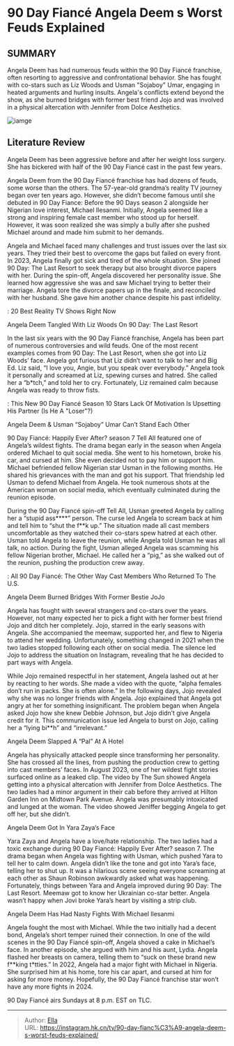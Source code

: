 # 90 Day Fiancé Angela Deem s Worst Feuds Explained


## SUMMARY 



  Angela Deem has had numerous feuds within the 90 Day Fiancé franchise, often resorting to aggressive and confrontational behavior.   She has fought with co-stars such as Liz Woods and Usman &#34;Sojaboy&#34; Umar, engaging in heated arguments and hurling insults.   Angela&#39;s conflicts extend beyond the show, as she burned bridges with former best friend Jojo and was involved in a physical altercation with Jennifer from Dolce Aesthetics.  

![iamge](https://static1.srcdn.com/wordpress/wp-content/uploads/2023/12/90-day-fianc-_-angela-deem-shocking-moments-montage.jpg)

## Literature Review
Angela Deem has been aggressive before and after her weight loss surgery. She has bickered with half of the 90 Day Fiancé cast in the past few years.




Angela Deem from the 90 Day Fiancé franchise has had dozens of feuds, some worse than the others. The 57-year-old grandma’s reality TV journey began over ten years ago. However, she didn’t become famous until she debuted in 90 Day Fiance: Before the 90 Days season 2 alongside her Nigerian love interest, Michael Ilesanmi. Initially, Angela seemed like a strong and inspiring female cast member who stood up for herself. However, it was soon realized she was simply a bully after she pushed Michael around and made him submit to her demands.




Angela and Michael faced many challenges and trust issues over the last six years. They tried their best to overcome the gaps but failed on every front. In 2023, Angela finally got sick and tired of the whole situation. She joined 90 Day: The Last Resort to seek therapy but also brought divorce papers with her. During the spin-off, Angela discovered her personality issue. She learned how aggressive she was and saw Michael trying to better their marriage. Angela tore the divorce papers up in the finale, and reconciled with her husband. She gave him another chance despite his past infidelity.

 : 20 Best Reality TV Shows Right Now


 Angela Deem Tangled With Liz Woods On 90 Day: The Last Resort 
         

In the last six years with the 90 Day Fiancé franchise, Angela has been part of numerous controversies and wild feuds. One of the most recent examples comes from 90 Day: The Last Resort, when she got into Liz Woods’ face. Angela got furious that Liz didn’t want to talk to her and Big Ed. Liz said, “I love you, Angie, but you speak over everybody.” Angela took it personally and screamed at Liz, spewing curses and hatred. She called her a “b*tch,” and told her to cry. Fortunately, Liz remained calm because Angela was ready to throw fists.




 : This New 90 Day Fiancé Season 10 Stars Lack Of Motivation Is Upsetting His Partner (Is He A &#34;Loser&#34;?)



 Angela Deem &amp; Usman “Sojaboy” Umar Can’t Stand Each Other 

 

90 Day Fiancé: Happily Ever After? season 7 Tell All featured one of Angela’s wildest fights. The drama began early in the season when Angela ordered Michael to quit social media. She went to his hometown, broke his car, and cursed at him. She even decided not to pay him or support him. Michael befriended fellow Nigerian star Usman in the following months. He shared his grievances with the man and got his support. That friendship led Usman to defend Michael from Angela. He took numerous shots at the American woman on social media, which eventually culminated during the reunion episode.

During the 90 Day Fiancé spin-off Tell All, Usman greeted Angela by calling her a “stupid ass****” person. The curse led Angela to scream back at him and tell him to “shut the f**k up.” The situation made all cast members uncomfortable as they watched their co-stars spew hatred at each other. Usman told Angela to leave the reunion, while Angela told Usman he was all talk, no action. During the fight, Usman alleged Angela was scamming his fellow Nigerian brother, Michael. He called her a “pig,” as she walked out of the reunion, pushing the production crew away.




 : All 90 Day Fiancé: The Other Way Cast Members Who Returned To The U.S.



 Angela Deem Burned Bridges With Former Bestie JoJo 
          

Angela has fought with several strangers and co-stars over the years. However, not many expected her to pick a fight with her former best friend Jojo and ditch her completely. Jojo, starred in the early seasons with Angela. She accompanied the meemaw, supported her, and flew to Nigeria to attend her wedding. Unfortunately, something changed in 2021 when the two ladies stopped following each other on social media. The silence led Jojo to address the situation on Instagram, revealing that he has decided to part ways with Angela.

While Jojo remained respectful in her statement, Angela lashed out at her by reacting to her words. She made a video with the quote, “alpha females don’t run in packs. She is often alone.” In the following days, Jojo revealed why she was no longer friends with Angela. Jojo explained that Angela got angry at her for something insignificant. The problem began when Angela asked Jojo how she knew Debbie Johnson, but Jojo didn’t give Angela credit for it. This communication issue led Angela to burst on Jojo, calling her a “lying bi**h” and “irrelevant.”






 Angela Deem Slapped A “Pal” At A Hotel 
         

Angela has physically attacked people since transforming her personality. She has crossed all the lines, from pushing the production crew to getting into cast members’ faces. In August 2023, one of her wildest fight stories surfaced online as a leaked clip. The video by The Sun showed Angela getting into a physical altercation with Jennifer from Dolce Aesthetics. The two ladies had a minor argument in their cab before they arrived at Hilton Garden Inn on Midtown Park Avenue. Angela was presumably intoxicated and lunged at the woman. The video showed Jeniffer begging Angela to get off her, but she didn’t.



 Angela Deem Got In Yara Zaya’s Face 
         




Yara Zaya and Angela have a love/hate relationship. The two ladies had a toxic exchange during 90 Day Fiancé: Happily Ever After? season 7. The drama began when Angela was fighting with Usman, which pushed Yara to tell her to calm down. Angela didn’t like the tone and got into Yara’s face, telling her to shut up. It was a hilarious scene seeing everyone screaming at each other as Shaun Robinson awkwardly asked what was happening. Fortunately, things between Yara and Angela improved during 90 Day: The Last Resort. Meemaw got to know her Ukrainian co-star better. Angela wasn’t happy when Jovi broke Yara’s heart by visiting a strip club.



 Angela Deem Has Had Nasty Fights With Michael Ilesanmi 

 

Angela fought the most with Michael. While the two initially had a decent bond, Angela’s short temper ruined their connection. In one of the wild scenes in the 90 Day Fiancé spin-off, Angela shoved a cake in Michael’s face. In another episode, she argued with him and his aunt, Lydia. Angela flashed her breasts on camera, telling them to “suck on these brand new f**king t*tties.” In 2022, Angela had a major fight with Michael in Nigeria. She surprised him at his home, tore his car apart, and cursed at him for asking for more money. Hopefully, the 90 Day Fiancé franchise star won’t have any more fights in 2024.






90 Day Fiancé airs Sundays at 8 p.m. EST on TLC.






---

> Author: [Ella](https://instagram.hk.cn/)  
> URL: https://instagram.hk.cn/tv/90-day-fianc%C3%A9-angela-deem-s-worst-feuds-explained/  

